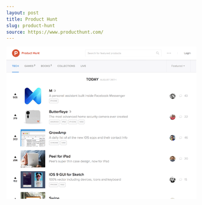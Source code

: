 ```yaml
---
layout: post
title: Product Hunt
slug: product-hunt
source: https://www.producthunt.com/
---
```


<img src="/screenshots/product-hunt.png" alt="Product Hunt">

